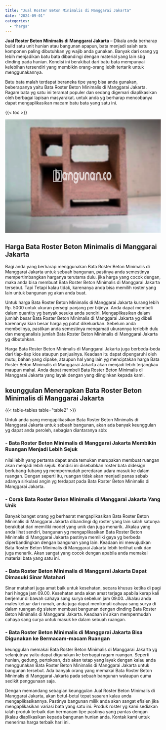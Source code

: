```yaml
---
title: "Jual Roster Beton Minimalis di Manggarai Jakarta"
date: "2024-09-01"
categories: 
  - "harga"
---
```


**Jual Roster Beton Minimalis di Manggarai Jakarta** – Dikala anda berharap build satu unit hunian atau bangunan apapun, bata menjadi salah satu komponen paling dibutuhkan yg wajib anda gunakan. Banyak dari orang yg lebih menjadikan batu bata dibandingi dengan material yang lain sbg dinding pada hunian. Kondisi ini berakibat dari batu bata mempunyai kelebihan tersendiri yang membikin orang-orang lebih tertarik untuk menggunakannya.

Batu bata malah terdapat beraneka tipe yang bisa anda gunakan, beberapanya yaitu Bata Roster Beton Minimalis di Manggarai Jakarta. Ragam bata yg satu ini teramat populer dan sedang digemari diaplikasikan oleh berbagai lapisan masyarakat. untuk anda yg berharap mencobanya dapat mengaplikasikan macam batu bata yang satu ini.

{{< toc >}}

![Jual Roster Beton Minimalis di Manggarai Jakarta](/images/bata-roster-minimalis-04.png)

## Harga Bata Roster Beton Minimalis di Manggarai Jakarta

Bagi anda yang berharap menggunakan Bata Roster Beton Minimalis di Manggarai Jakarta untuk sebuah bangunan, pastinya anda semestinya mempertimbangkan harganya terutama dulu. jika harga yang cocok dengan, maka anda bisa membuat Bata Roster Beton Minimalis di Manggarai Jakarta tersebut. Tapi Tetapi kalau tidak, karenanya anda bisa memilih roster yang lain untuk bangunan yg akan anda buat.

Untuk harga Bata Roster Beton Minimalis di Manggarai Jakarta kurang lebih Rp. 5000 untuk ukuran persegi panjang per bijinya. Anda dapat membeli dalam quantity yg banyak sesuka anda sendiri. Mengaplikasikan dalam jumlah besar Bata Roster Beton Minimalis di Manggarai Jakarta yg dibeli karenanya kian besar harga yg patut dikeluarkan. Sebelum anda membelinya, pastikan anda semestinya mengamati ukurannya terlebih dulu dan menganalisis jumlah Bata Roster Beton Minimalis di Manggarai Jakarta yg dibutuhkan.

Harga Bata Roster Beton Minimalis di Manggarai Jakarta juga berbeda-beda dari tiap-tiap kios ataupun penjualnya. Keadaan itu dapat dipengaruhi oleh mutu, bahan yang dipake, ataupun hal yang lain yg menciptakan harga Bata Roster Beton Minimalis di Manggarai Jakarta akan menjadi lebih terjangkau maupun mahal. Anda dapat membeli Bata Roster Beton Minimalis di Manggarai Jakarta yang layak dengan yang diinginkan kepada kami.

## keunggulan Menerapkan Bata Roster Beton Minimalis di Manggarai Jakarta

{{< table-tables table="table2" >}}

Untuk anda yang mengaplikasikan Bata Roster Beton Minimalis di Manggarai Jakarta untuk sebuah bangunan, akan ada banyak keunggulan yg dapat anda peroleh, sebagian diantaranya sbb:

### \- Bata Roster Beton Minimalis di Manggarai Jakarta Membikin Ruangan Menjadi Lebih Sejuk

nilai lebih yang pertama dapat anda temukan merupakan membuat ruangan akan menjadi lebih sejuk. Kondisi ini disebabkan roster bata didesign berlubang-lubang yg mempermudah peredaran udara masuk ke dalam ruangan. Dengan seperti itu, ruangan tidak akan menjadi panas sebab adanya sirkulasi angin yg terdapat pada Bata Roster Beton Minimalis di Manggarai Jakarta.

### \- Corak Bata Roster Beton Minimalis di Manggarai Jakarta Yang Unik

Banyak banget orang yg berhasrat mengaplikasikan Bata Roster Beton Minimalis di Manggarai Jakarta dibandingi dg roster yang lain salah satunya berakibat dari memiliki model yang unik dan juga menarik. Jikalau yang anda lihat sendiri, bangunan yg mengaplikasikan Bata Roster Beton Minimalis di Manggarai Jakarta pastinya memiliki gaya yg berbeda diperbandingkan dengan bangunan yang lain. Keadaan ini mewujudkan Bata Roster Beton Minimalis di Manggarai Jakarta lebih terlihat unik dan juga menarik. Akan sangat yang cocok dengan apabila anda memakai material bata yang satu ini.

### \- Bata Roster Beton Minimalis di Manggarai Jakarta Dapat Dimasuki Sinar Matahari

Sinar matahari juga amat baik untuk kesehatan, secara khusus ketika di pagi hari hingga jam 09.00. Kesehatan anda akan amat terjaga apabila kerap kali berjemur di bawah cahaya sang surya sebelum jam 09.00. Jikalau anda males keluar dari rumah, anda juga dapat menikmati cahaya sang surya di dalam ruangan dg sistem membuat bangunan dengan dinding Bata Roster Beton Minimalis di Manggarai Jakarta. Keadaan ini akan mempermudah cahaya sang surya untuk masuk ke dalam sebuah ruangan.

### \- Bata Roster Beton Minimalis di Manggarai Jakarta Bisa Digunakan ke Bermacam-macam Ruangan

keunggulan memakai Bata Roster Beton Minimalis di Manggarai Jakarta yg selanjutnya yaitu dapat digunakan ke berbagai ragam ruangan. Seperti hunian, gedung, pertokoan, dsb akan tetap yang layak dengan kalau anda menggunakan Bata Roster Beton Minimalis di Manggarai Jakarta untuk bangunan tersebut. Ada banyak orang yang memakai Bata Roster Beton Minimalis di Manggarai Jakarta pada sebuah bangunan walaupun cuma sedikit penggunaan saja.

Dengan memandang sebagian keunggulan Jual Roster Beton Minimalis di Manggarai Jakarta, akan betul-betul tepat sasaran kalau anda mengaplikasikannya. Pastinya bangunan milik anda akan sangat efisien jika mengaplikasikan variasi bata yang satu ini. Produk roster yg kami sediakan ialah produk terbaik dan bermacam tipe pastinya yang pantas dengan jikalau diaplikasikan kepada bangunan hunian anda. Kontak kami untuk menerima harga terbaik hari ini.
